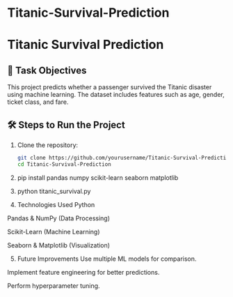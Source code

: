 # Titanic-Survival-Prediction

# Titanic Survival Prediction

## 📌 Task Objectives
This project predicts whether a passenger survived the Titanic disaster using machine learning. The dataset includes features such as age, gender, ticket class, and fare.

## 🛠 Steps to Run the Project

1. Clone the repository:
   ```sh
   git clone https://github.com/yourusername/Titanic-Survival-Prediction.git
   cd Titanic-Survival-Prediction

2.   pip install pandas numpy scikit-learn seaborn matplotlib

3.  python titanic_survival.py

4.  Technologies Used
Python

Pandas & NumPy (Data Processing)

Scikit-Learn (Machine Learning)

Seaborn & Matplotlib (Visualization)

5. Future Improvements
Use multiple ML models for comparison.

Implement feature engineering for better predictions.

Perform hyperparameter tuning.
